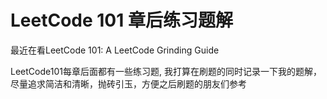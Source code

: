 # LeetCode 101 章后练习题解
最近在看LeetCode 101: A LeetCode Grinding Guide

LeetCode101每章后面都有一些练习题, 我打算在刷题的同时记录一下我的题解，尽量追求简洁和清晰，抛砖引玉，方便之后刷题的朋友们参考
